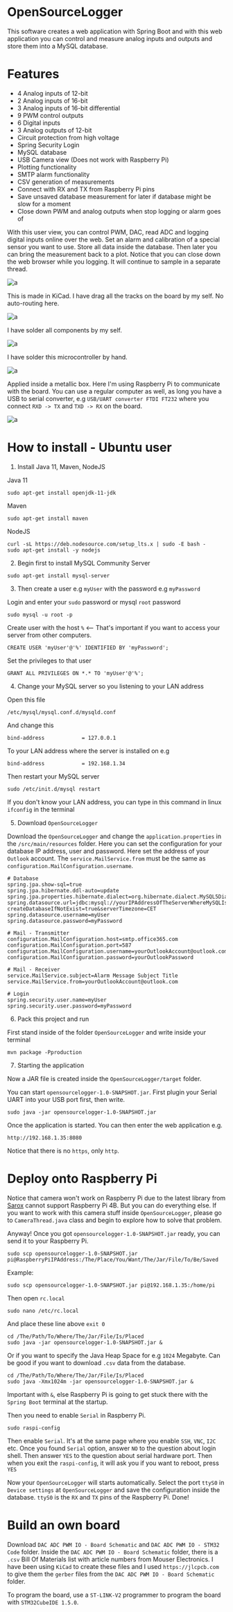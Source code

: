 # OpenSourceLogger

This software creates a web application with Spring Boot and with this web application you can control and measure analog inputs and outputs and 
store them into a MySQL database.

# Features

* 4 Analog inputs of 12-bit
* 2 Analog inputs of 16-bit
* 3 Analog inputs of 16-bit differential
* 9 PWM control outputs
* 6 Digital inputs
* 3 Analog outputs of 12-bit
* Circuit protection from high voltage
* Spring Security Login
* MySQL database
* USB Camera view (Does not work with Raspberry Pi)
* Plotting functionality
* SMTP alarm functionality
* CSV generation of measurements
* Connect with RX and TX from Raspberry Pi pins
* Save unsaved database measurement for later if database might be slow for a moment
* Close down PWM and analog outputs when stop logging or alarm goes of

With this user view, you can control PWM, DAC, read ADC and logging digital inputs online over the web.
Set an alarm and calibration of a special sensor you want to use. Store all data inside the database. 
Then later you can bring the measurement back to a plot. Notice that you can close down the web browser while you logging.
It will continue to sample in a separate thread. 

![a](https://raw.githubusercontent.com/DanielMartensson/OpenSourceLogger-Web/master/KiCad%20&%20STM32/UiView.png)

This is made in KiCad. I have drag all the tracks on the board by my self. No auto-routing here.

![a](https://raw.githubusercontent.com/DanielMartensson/OpenSourceLogger-Web/master/KiCad%20&%20STM32/3D%20Schematic.png)

I have solder all components by my self.

![a](https://raw.githubusercontent.com/DanielMartensson/OpenSourceLogger-Web/master/KiCad%20&%20STM32/Produced.jpg)

I have solder this microcontroller by hand. 

![a](https://raw.githubusercontent.com/DanielMartensson/OpenSourceLogger-Web/master/KiCad%20&%20STM32/HandSolder.jpg)

Applied inside a metallic box. Here I'm using Raspberry Pi to communicate with the board.
You can use a regular computer as well, as long you have a USB to serial converter, e.g `USB/UART converter FTDI FT232` where you connect `RXD -> TX` and `TXD -> RX` on the board.

![a](https://raw.githubusercontent.com/DanielMartensson/OpenSourceLogger-Web/master/KiCad%20&%20STM32/Box.jpg)


# How to install - Ubuntu user

1. Install Java 11, Maven, NodeJS

Java 11
```
sudo apt-get install openjdk-11-jdk
```

Maven
```
sudo apt-get install maven
```

NodeJS
```
curl -sL https://deb.nodesource.com/setup_lts.x | sudo -E bash -
sudo apt-get install -y nodejs
```

2. Begin first to install MySQL Community Server

```
sudo apt-get install mysql-server
```

3. Then create a user e.g `myUser` with the password e.g `myPassword`

Login and enter your `sudo` password or mysql `root` password
```
sudo mysql -u root -p
```

Create user with the host `%` <-- That's important if you want to access your server from other computers.
```
CREATE USER 'myUser'@'%' IDENTIFIED BY 'myPassword';
```

Set the privileges to that user
```
GRANT ALL PRIVILEGES ON *.* TO 'myUser'@'%';
```

4. Change your MySQL server so you listening to your LAN address

Open this file
```
/etc/mysql/mysql.conf.d/mysqld.conf
```

And change this
```
bind-address            = 127.0.0.1
```

To your LAN address where the server is installed on e.g
```
bind-address            = 192.168.1.34
```

Then restart your MySQL server
```
sudo /etc/init.d/mysql restart
```

If you don't know your LAN address, you can type in this command in linux `ifconfig` in the terminal

5. Download `OpenSourceLogger`

Download the `OpenSourceLogger` and change the `application.properties` in the `/src/main/resources` folder.
Here you can set the configuration for your database IP address, user and password. Here set the address of your `Outlook` account.
The `service.MailService.from` must be the same as `configuration.MailConfiguration.username`.

```
# Database
spring.jpa.show-sql=true
spring.jpa.hibernate.ddl-auto=update
spring.jpa.properties.hibernate.dialect=org.hibernate.dialect.MySQL5Dialect
spring.datasource.url=jdbc:mysql://yourIPAddressOfTheServerWhereMySQLIsInstalled:3306/OpenSourceLogger?createDatabaseIfNotExist=true&serverTimezone=CET
spring.datasource.username=myUser
spring.datasource.password=myPassword

# Mail - Transmitter
configuration.MailConfiguration.host=smtp.office365.com
configuration.MailConfiguration.port=587
configuration.MailConfiguration.username=yourOutlookAccount@outlook.com
configuration.MailConfiguration.password=yourOutlookPassword

# Mail - Receiver
service.MailService.subject=Alarm Message Subject Title
service.MailService.from=yourOutlookAccount@outlook.com

# Login
spring.security.user.name=myUser
spring.security.user.password=myPassword
```

6. Pack this project and run

First stand inside of the folder `OpenSourceLogger` and write inside your terminal
```
mvn package -Pproduction
```

7. Starting the application

Now a JAR file is created inside the `OpenSourceLogger/target` folder. 

You can start `opensourcelogger-1.0-SNAPSHOT.jar`. First plugin your Serial UART into your USB port first, then write. 

```
sudo java -jar opensourcelogger-1.0-SNAPSHOT.jar
```

Once the application is started. You can then enter the web application e.g.

```
http://192.168.1.35:8080
```
Notice that there is no `https`, only `http`.

# Deploy onto Raspberry Pi

Notice that camera won't work on Raspberry Pi due to the latest library from [Sarox](https://github.com/sarxos/webcam-capture) cannot support Raspberry Pi 4B. But you can 
do everything else. If you want to work with this camera stuff inside `OpenSourceLogger`, please go to `CameraThread.java` class and begin to explore how to solve that problem.

Anyway! Once you got `opensourcelogger-1.0-SNAPSHOT.jar` ready, you can send it to your Raspberry Pi.

```
sudo scp opensourcelogger-1.0-SNAPSHOT.jar pi@RaspberryPiIPAddress:/The/Place/You/Want/The/Jar/File/To/Be/Saved
```

Example:

```
sudo scp opensourcelogger-1.0-SNAPSHOT.jar pi@192.168.1.35:/home/pi
```

Then open `rc.local`

```
sudo nano /etc/rc.local
```

And place these line above `exit 0`

```
cd /The/Path/To/Where/The/Jar/File/Is/Placed
sudo java -jar opensourcelogger-1.0-SNAPSHOT.jar &
```
Or if you want to specify the Java Heap Space for e.g `1024` Megabyte. Can be good if you want to download `.csv` data from the database.
```
cd /The/Path/To/Where/The/Jar/File/Is/Placed
sudo java -Xmx1024m -jar opensourcelogger-1.0-SNAPSHOT.jar &
```

Important with `&`, else Raspberry Pi is going to get stuck there with the `Spring Boot` terminal at the startup.

Then you need to enable `Serial` in Raspberry Pi.
```
sudo raspi-config
```
Then enable `Serial`. It's at the same page where you enable `SSH`, `VNC`, `I2C` etc. 
Once you found `Serial` option, answer `NO` to the question about login shell.
Then answer `YES` to the question about serial hardware port.
Then when you exit the `raspi-config`, it will ask you if you want to reboot, press `YES`

Now your `OpenSourceLogger` will starts automatically. Select the port `ttyS0` in `Device settings` at `OpenSourceLogger` and save the configuration
inside the database. `ttyS0` is the `RX` and `TX` pins of the Raspberry Pi. Done!

# Build an own board

Download `DAC ADC PWM IO - Board Schematic` and `DAC ADC PWM IO - STM32 Code` folder.
Inside the `DAC ADC PWM IO - Board Schematic` folder, there is a `.csv` Bill Of Materials list with article numbers from Mouser Electronics. 
I have been using `KiCad` to create these files and I used `https://jlcpcb.com` to give them the `gerber` files from the `DAC ADC PWM IO - Board Schematic` folder.

To program the board, use a `ST-LINK-V2` programmer to program the board with `STM32CubeIDE 1.5.0`.
